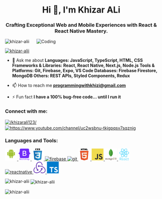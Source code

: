 <h1 align="center">Hi 👋, I'm Khizar ALi</h1>
<h3 align="center">Crafting Exceptional Web and Mobile Experiences with React & React Native Mastery.</h3>
<img align="right" alt="Coding" width="400" src="https://t3.ftcdn.net/jpg/06/01/17/18/360_F_601171867_X85WpWCcMzNsoMWtMxiZQspKzaOwCyuK.jpg" />


<p align="left"> <img src="https://komarev.com/ghpvc/?username=khizar-alii&label=Profile%20views&color=0e75b6&style=flat" alt="khizar-alii" /> </p>

<p align="left"> <a href="https://github.com/ryo-ma/github-profile-trophy"><img src="https://github-profile-trophy.vercel.app/?username=khizar-alii" alt="khizar-alii" /></a> </p>

- 💬 Ask me about **Languages: JavaScript, TypeScript, HTML, CSS Frameworks & Libraries: React, React Native, Next.js, Node.js Tools & Platforms: Git, Firebase, Expo, VS Code Databases: Firebase Firestore, MongoDB Others: REST APIs, Styled Components, Redux**

- 📫 How to reach me **programmingwithkhizi@gmail.com**

- ⚡ Fun fact **I have a 100% bug-free code… until I run it**

<h3 align="left">Connect with me:</h3>
<p align="left">
<a href="https://linkedin.com/in//khizarali123/" target="blank"><img align="center" src="https://raw.githubusercontent.com/rahuldkjain/github-profile-readme-generator/master/src/images/icons/Social/linked-in-alt.svg" alt="/khizarali123/" height="30" width="40" /></a>
<a href="[https://www.youtube.com/c/https://www.youtube.com/channel/uc2wsbnu-tkjgpqsv7sqznig](https://www.youtube.com/channel/UC2WSbNU-tkJgPQsV7sQZnIg)" target="blank"><img align="center" src="https://raw.githubusercontent.com/rahuldkjain/github-profile-readme-generator/master/src/images/icons/Social/youtube.svg" alt="https://www.youtube.com/channel/uc2wsbnu-tkjgpqsv7sqznig" height="30" width="40" /></a>
</p>

<h3 align="left">Languages and Tools:</h3>
<p align="left"> <a href="https://developer.android.com" target="_blank" rel="noreferrer"> <img src="https://raw.githubusercontent.com/devicons/devicon/master/icons/android/android-original-wordmark.svg" alt="android" width="40" height="40"/> </a> <a href="https://getbootstrap.com" target="_blank" rel="noreferrer"> <img src="https://raw.githubusercontent.com/devicons/devicon/master/icons/bootstrap/bootstrap-plain-wordmark.svg" alt="bootstrap" width="40" height="40"/> </a> <a href="https://www.w3schools.com/css/" target="_blank" rel="noreferrer"> <img src="https://raw.githubusercontent.com/devicons/devicon/master/icons/css3/css3-original-wordmark.svg" alt="css3" width="40" height="40"/> </a> <a href="https://firebase.google.com/" target="_blank" rel="noreferrer"> <img src="https://www.vectorlogo.zone/logos/firebase/firebase-icon.svg" alt="firebase" width="40" height="40"/> </a> <a href="https://git-scm.com/" target="_blank" rel="noreferrer"> <img src="https://www.vectorlogo.zone/logos/git-scm/git-scm-icon.svg" alt="git" width="40" height="40"/> </a> <a href="https://www.w3.org/html/" target="_blank" rel="noreferrer"> <img src="https://raw.githubusercontent.com/devicons/devicon/master/icons/html5/html5-original-wordmark.svg" alt="html5" width="40" height="40"/> </a> <a href="https://developer.mozilla.org/en-US/docs/Web/JavaScript" target="_blank" rel="noreferrer"> <img src="https://raw.githubusercontent.com/devicons/devicon/master/icons/javascript/javascript-original.svg" alt="javascript" width="40" height="40"/> </a> <a href="https://www.mongodb.com/" target="_blank" rel="noreferrer"> <img src="https://raw.githubusercontent.com/devicons/devicon/master/icons/mongodb/mongodb-original-wordmark.svg" alt="mongodb" width="40" height="40"/> </a> <a href="https://reactjs.org/" target="_blank" rel="noreferrer"> <img src="https://raw.githubusercontent.com/devicons/devicon/master/icons/react/react-original-wordmark.svg" alt="react" width="40" height="40"/> </a> <a href="https://reactnative.dev/" target="_blank" rel="noreferrer"> <img src="https://reactnative.dev/img/header_logo.svg" alt="reactnative" width="40" height="40"/> </a> <a href="https://redux.js.org" target="_blank" rel="noreferrer"> <img src="https://raw.githubusercontent.com/devicons/devicon/master/icons/redux/redux-original.svg" alt="redux" width="40" height="40"/> </a> <a href="https://www.typescriptlang.org/" target="_blank" rel="noreferrer"> <img src="https://raw.githubusercontent.com/devicons/devicon/master/icons/typescript/typescript-original.svg" alt="typescript" width="40" height="40"/> </a> </p>

<p><img align="left" src="https://github-readme-stats.vercel.app/api/top-langs?username=khizar-alii&show_icons=true&locale=en&layout=compact" alt="khizar-alii" /></p>

<p>&nbsp;<img align="center" src="https://github-readme-stats.vercel.app/api?username=khizar-alii&show_icons=true&locale=en" alt="khizar-alii" /></p>

<p><img align="center" src="https://github-readme-streak-stats.herokuapp.com/?user=khizar-alii&" alt="khizar-alii" /></p>
